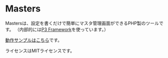 Masters
=======

Mastersは、設定を書くだけで簡単にマスタ管理画面ができるPHP製のツールです。
（内部的には[P3 Framework](http://code.google.com/p/p3-framework/)を使っています。）

[動作サンプルはこちら](http://0-oo.net/masters/animals)です。

ライセンスはMITライセンスです。
